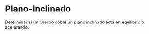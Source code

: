 # Plano-Inclinado
Determinar si un cuerpo sobre un plano inclinado está en equilibrio o acelerando.
